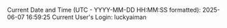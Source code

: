 Current Date and Time (UTC - YYYY-MM-DD HH:MM:SS formatted): 2025-06-07 16:59:25
Current User's Login: luckyaiman
